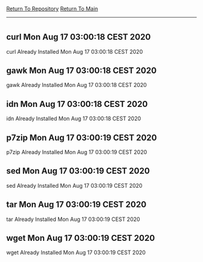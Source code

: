 [Return To Repository](https://github.com/bast69/piholeparser/)
[Return To Main](https://github.com/bast69/piholeparser/blob/master/RecentRunLogs/Mainlog.md)
____________________________________
# 
## curl Mon Aug 17 03:00:18 CEST 2020
curl Already Installed Mon Aug 17 03:00:18 CEST 2020
## gawk Mon Aug 17 03:00:18 CEST 2020
gawk Already Installed Mon Aug 17 03:00:18 CEST 2020
## idn Mon Aug 17 03:00:18 CEST 2020
idn Already Installed Mon Aug 17 03:00:18 CEST 2020
## p7zip Mon Aug 17 03:00:19 CEST 2020
p7zip Already Installed Mon Aug 17 03:00:19 CEST 2020
## sed Mon Aug 17 03:00:19 CEST 2020
sed Already Installed Mon Aug 17 03:00:19 CEST 2020
## tar Mon Aug 17 03:00:19 CEST 2020
tar Already Installed Mon Aug 17 03:00:19 CEST 2020
## wget Mon Aug 17 03:00:19 CEST 2020
wget Already Installed Mon Aug 17 03:00:19 CEST 2020
